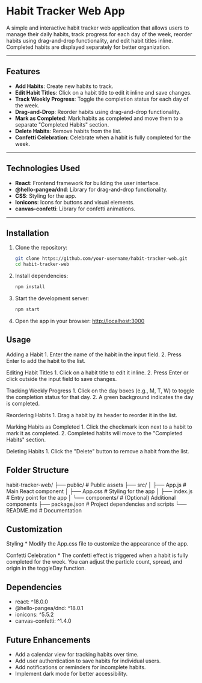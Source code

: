 # Habit Tracker Web App

A simple and interactive habit tracker web application that allows users to manage their daily habits, track progress for each day of the week, reorder habits using drag-and-drop functionality, and edit habit titles inline. Completed habits are displayed separately for better organization.

---

## Features

- **Add Habits**: Create new habits to track.
- **Edit Habit Titles**: Click on a habit title to edit it inline and save changes.
- **Track Weekly Progress**: Toggle the completion status for each day of the week.
- **Drag-and-Drop**: Reorder habits using drag-and-drop functionality.
- **Mark as Completed**: Mark habits as completed and move them to a separate "Completed Habits" section.
- **Delete Habits**: Remove habits from the list.
- **Confetti Celebration**: Celebrate when a habit is fully completed for the week.

---

## Technologies Used

- **React**: Frontend framework for building the user interface.
- **@hello-pangea/dnd**: Library for drag-and-drop functionality.
- **CSS**: Styling for the app.
- **Ionicons**: Icons for buttons and visual elements.
- **canvas-confetti**: Library for confetti animations.

---

## Installation

1. Clone the repository:
   ```bash
   git clone https://github.com/your-username/habit-tracker-web.git
   cd habit-tracker-web
   ```

2. Install dependencies:
   ```bash
   npm install
   ```

3. Start the development server:
   ```bash
   npm start
   ```

4. Open the app in your browser:
   [http://localhost:3000](http://localhost:3000)

## Usage

   Adding a Habit
      1. Enter the name of the habit in the input field.
      2. Press Enter to add the habit to the list.

   Editing Habit Titles
      1. Click on a habit title to edit it inline.
      2. Press Enter or click outside the input field to save changes.

   Tracking Weekly Progress
      1. Click on the day boxes (e.g., M, T, W) to toggle the completion status for that day.
      2. A green background indicates the day is completed.

   Reordering Habits
      1. Drag a habit by its header to reorder it in the list.

   Marking Habits as Completed
      1. Click the checkmark icon next to a habit to mark it as completed.
      2. Completed habits will move to the "Completed Habits" section.

   Deleting Habits
      1. Click the "Delete" button to remove a habit from the list.

## Folder Structure

habit-tracker-web/
├── public/                 # Public assets
├── src/
│   ├── App.js              # Main React component
│   ├── App.css             # Styling for the app
│   ├── index.js            # Entry point for the app
│   └── components/         # (Optional) Additional components
├── package.json            # Project dependencies and scripts
└── README.md               # Documentation

## Customization

   Styling
      * Modify the App.css file to customize the appearance of the app.

   Confetti Celebration
      * The confetti effect is triggered when a habit is fully completed for the week. You can adjust the particle count, spread, and origin in the toggleDay function.

## Dependencies

  * react: ^18.0.0
  * @hello-pangea/dnd: ^18.0.1
  * ionicons: ^5.5.2
  * canvas-confetti: ^1.4.0

## Future Enhancements

  * Add a calendar view for tracking habits over time.
  * Add user authentication to save habits for individual users.
  * Add notifications or reminders for incomplete habits.
  * Implement dark mode for better accessibility.

